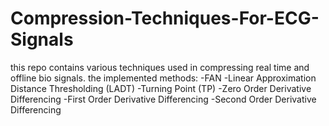 # Compression-Techniques-For-ECG-Signals
this repo contains various techniques used in compressing real time and offline bio signals.
the implemented methods:
-FAN
-Linear Approximation Distance Thresholding (LADT)
-Turning Point (TP)
-Zero Order Derivative Differencing
-First Order Derivative Differencing
-Second Order Derivative Differencing
